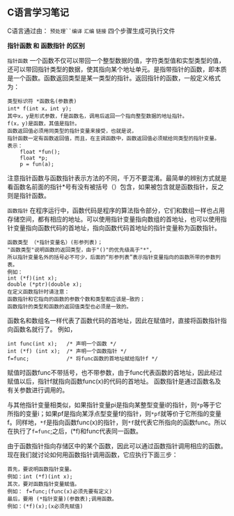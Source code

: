 ## C语言学习笔记 ##

C语言通过由：  `预处理``编译` `汇编` `链接` 四个步骤生成可执行文件

**指针函数 和 函数指针 的区别**

`指针函数` 一个函数不仅可以带回一个整型数据的值，字符类型值和实型类型的值，还可以带回指针类型的数据，使其指向某个地址单元。是指带指针的函数，即本质是一个函数。函数返回类型是某一类型的指针。返回指针的函数，一般定义格式为：

	类型标识符 *函数名(参数表)
    int* f(int x，int y);
	其中x，y是形式参数，f是函数名，调用后返回一个指向整型数据的地址指针。
	f(x，y)是函数，其值是指针。
	函数返回值必须用同类型的指针变量来接受，也就是说，
	指针函数一定有函数返回值，而且，在主调函数中，函数返回值必须赋给同类型的指针变量。
	表示：
		float *fun();
		float *p;
		p = fun(a);

注意指针函数与函数指针表示方法的不同，千万不要混淆。最简单的辨别方式就是看函数名前面的指针*号有没有被括号（）包含，如果被包含就是函数指针，反之则是指针函数。

`函数指针` 在程序运行中，函数代码是程序的算法指令部分，它们和数组一样也占用存储空间，都有相应的地址。可以使用指针变量指向数组的首地址，也可以使用指针变量指向函数代码的首地址，指向函数代码首地址的指针变量称为函数指针。

    函数类型 （*指针变量名）(形参列表)；
	"函数类型"说明函数的返回类型，由于"()"的优先级高于"*",
	所以指针变量名外的括号必不可少，后面的“形参列表”表示指针变量指向的函数所带的参数列表。
	例如：
	int (*f)(int x);
	double (*ptr)(double x);
	在定义函数指针时请注意：
	函数指针和它指向的函数的参数个数和类型都应该是—致的；
	函数指针的类型和函数的返回值类型也必须是一致的。

函数名和数组名一样代表了函数代码的首地址，因此在赋值时，直接将函数指针指向函数名就行了。
例如，

    int func(int x);   /* 声明一个函数 */
    int (*f) (int x);  /* 声明一个函数指针 */
    f=func;			   /* 将func函数的首地址赋给指针f */

赋值时函数func不带括号，也不带参数，由于func代表函数的首地址，因此经过赋值以后，指针f就指向函数func(x)的代码的首地址。
函数指针是通过函数名及有关参数进行调用的。

与其他指针变量相类似，如果指针变量pi是指向某整型变量i的指针，则`*p`等于它所指的变量i；如果pf是指向某浮点型变量f的指针，则`*pf`就等价于它所指的变量f。同样地，`*f`是指向函数func(x)的指针，则`*f`就代表它所指向的函数func。所以在执行了`f=func`;之后，(*f)和func代表同一函数。

由于函数指针指向存储区中的某个函数，因此可以通过函数指针调用相应的函数。现在我们就讨论如何用函数指针调用函数，它应执行下面三步：

    首先，要说明函数指针变量。
    例如：int (*f)(int x);
    其次，要对函数指针变量赋值。
    例如： f=func;(func(x)必须先要有定义)
    最后，要用 (*指针变量)(参数表);调用函数。
    例如：(*f)(x);(x必须先赋值)
